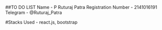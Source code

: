 ##TO DO LIST 
Name - P Ruturaj Patra
Registration Number - 2141016191
Telegram - @Ruturaj_Patra

#Stacks Used - react.js, bootstrap
